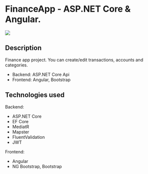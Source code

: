 # FinanceApp - ASP.NET Core & Angular.
![](https://i.imgur.com/ifckA5h.png)

## Description
Finance app project. You can create/edit transactions, accounts and categories.
- Backend: ASP.NET Core Api
- Frontend: Angular, Bootstrap

## Technologies used
Backend:
- ASP.NET Core
- EF Core
- MediatR
- Mapster
- FluentValidation
- JWT

Frontend:
- Angular
- NG Bootstrap, Bootstrap
